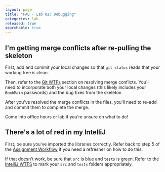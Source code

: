 ```yaml
---
layout: page
title: "FAQ - Lab 02: Debugging"
categories: lab
released: true
searchable: true
---
```


## I'm getting merge conflicts after re-pulling the skeleton

First, add and commit your local changes so that `git status` reads that your working
tree is clean.

Then, refer to the [Git WTFs](../../guides/git/wtfs) section on resolving merge
conflicts. You'll need to incorporate both your local changes (this likely
includes your `BombMain` passwords) and the bug fixes
from the skeleton.

After you've resolved the merge conflicts in the files, you'll need to re-add and commit them
to complete the merge.

Come into office hours or lab if you're unsure on what to do!

## There's a lot of red in my IntelliJ

First, be sure you've imported the libraries correctly. Refer back to step 5 of the
[Assignment Workflow](../../../materials/guides/assignment-workflow/#opening-in-intellij)
if you need a refresher on how to do this.

If that doesn't work, be sure that `src` is blue and `tests` is green. Refer to
the [IntelliJ WTFS](../../../materials/guides/intellij/wtfs/#i-cant-run-my-java-filefiles-dont-show-up-as-java-files)
to mark your `src` and `tests` folders appropriately.
